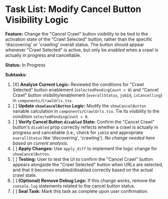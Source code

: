 # Task List: Modify Cancel Button Visibility Logic

**Feature:** Change the "Cancel Crawl" button visibility to be tied to the activation state of the "Crawl Selected" button, rather than the specific 'discovering' or 'crawling' overall status. The button should appear whenever "Crawl Selected" is active, but only be *enabled* when a crawl is actually in progress and cancellable.

**Status:** In Progress

**Subtasks:**

1.  [X] **Analyze Current Logic:** Reviewed the conditions for "Crawl Selected" button enablement (`selectedPendingCount > 0`) and "Cancel Crawl" button visibility/enablement (`overallStatus`, `jobId`, `isCancelling`) in `components/CrawlUrls.tsx`.
2.  [ ] **Update `showCancelButton` Logic:** Modify the `showCancelButton` variable calculation in `components/CrawlUrls.tsx`. Tie its visibility to the condition `selectedPendingCount > 0`.
3.  [ ] **Verify Cancel Button `disabled` State:** Confirm the "Cancel Crawl" button's `disabled` prop correctly reflects whether a crawl is actually in progress and cancellable (i.e., check for `jobId` and appropriate `overallStatus` like 'discovering', 'crawling'). *No change needed here based on current analysis.*
4.  [ ] **Apply Changes:** Use `apply_diff` to implement the logic change for `showCancelButton`.
5.  [ ] **Testing:** User to test the UI to confirm the "Cancel Crawl" button appears alongside the "Crawl Selected" button when URLs are selected, and that it becomes enabled/disabled correctly based on the actual crawl state.
6.  [ ] **(Optional) Remove Debug Logs:** If this change works, remove the `console.log` statements related to the cancel button status.
7.  [ ] **Seal Task:** Mark this task as complete upon user confirmation.